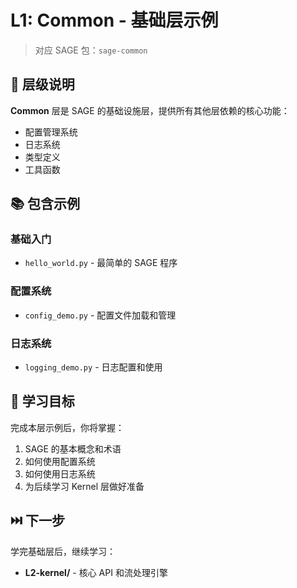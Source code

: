 # L1: Common - 基础层示例

> 对应 SAGE 包：`sage-common`

## 📖 层级说明

**Common** 层是 SAGE 的基础设施层，提供所有其他层依赖的核心功能：

- 配置管理系统
- 日志系统
- 类型定义
- 工具函数

## 📚 包含示例

### 基础入门

- `hello_world.py` - 最简单的 SAGE 程序

### 配置系统

- `config_demo.py` - 配置文件加载和管理

### 日志系统

- `logging_demo.py` - 日志配置和使用

## 🎯 学习目标

完成本层示例后，你将掌握：

1. SAGE 的基本概念和术语
1. 如何使用配置系统
1. 如何使用日志系统
1. 为后续学习 Kernel 层做好准备

## ⏭️ 下一步

学完基础层后，继续学习：

- **L2-kernel/** - 核心 API 和流处理引擎
